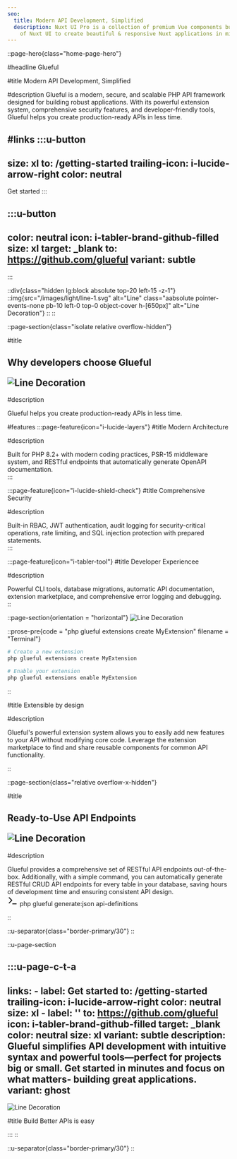 ```yaml
---
seo:
  title: Modern API Development, Simplified
  description: Nuxt UI Pro is a collection of premium Vue components built on top
    of Nuxt UI to create beautiful & responsive Nuxt applications in minutes.
---
```


::page-hero{class="home-page-hero"}

#headline
<span class="font-bold">Glueful</span>

#title
<span class="font-normal text-primary-600">Modern API Development, <span class="text-primary-500 font-medium">Simplified</span></span>

#description
Glueful is a modern, secure, and scalable PHP API framework designed for building robust applications. With its powerful extension system, comprehensive security features, and developer-friendly tools, Glueful helps you create production-ready APIs in less time.

#links
  :::u-button
  ---
  size: xl
  to: /getting-started
  trailing-icon: i-lucide-arrow-right
  color: neutral
  ---
  Get started
  :::

  :::u-button
  ---
  color: neutral
  icon: i-tabler-brand-github-filled
  size: xl
  target: _blank
  to: https://github.com/glueful
  variant: subtle
  ---
  :::


::div{class="hidden lg:block absolute top-20 left-15 -z-1"}
::img{src="/images/light/line-1.svg" alt="Line" class="aabsolute pointer-events-none pb-10 left-0 top-0 object-cover h-[650px]" alt="Line Decoration"}
::
::

::page-section{class="isolate relative overflow-hidden"}

#title

<h2 class="text-3xl sm:text-4xl lg:text-5xl text-pretty tracking-tight font-bold text-highlighted text-left @container relative flex">
<div class="*:leading-9">
<p class="my-5 leading-7 text-pretty font-normal text-primary-600">Why developers choose <span class="text-primary-500 font-medium">Glueful</span></p>
</div>
<div class="hidden @min-[1020px]:block">
<img  class="absolute top-0 right-0 size-full transform scale-95 translate-x-[70%]" src="/images/light/line-2.svg" alt="Line Decoration"/>
</div>
</h2>

#description

<div class="text-base sm:text-lg text-(--ui-text-muted) text-left text-balance mt-6"><p>Glueful helps you create production-ready APIs in less time.</p></div>

#features
:::page-feature{icon="i-lucide-layers"}
#title
<span class="font-bold">Modern Architecture</span>

#description

  <div>Built for PHP 8.2+ with modern coding practices, PSR-15 middleware system, and RESTful endpoints that automatically generate OpenAPI documentation.</div>
  :::

:::page-feature{icon="i-lucide-shield-check"}
#title
<span class="font-bold">Comprehensive Security</span>

#description

  <div>Built-in RBAC, JWT authentication, audit logging for security-critical operations, rate limiting, and SQL injection protection with prepared statements.</div>
  :::

:::page-feature{icon="i-tabler-tool"}
#title
<span class="font-bold">Developer Experiencee</span>

#description

<div>Powerful CLI tools, database migrations, automatic API documentation, extension marketplace, and comprehensive error logging and debugging.</div>
::

::page-section{orientation = "horizontal"}
<img  class="absolute -top-10 sm:top-0 right-1/2 h-24" src="/images/light/line-3.svg" alt="Line Decoration" />

::prose-pre{code = "php glueful extensions create MyExtension" filename = "Terminal"}

```bash
# Create a new extension
php glueful extensions create MyExtension

# Enable your extension
php glueful extensions enable MyExtension
```

::

#title
<span class="leading-7 text-pretty font-normal text-primary-600"><span class="text-primary-500 font-medium">Extensible</span> by design</span>

#description

<div>Glueful's powerful extension system allows you to easily add new features to your API without modifying core code. Leverage the extension marketplace to find and share reusable components for common API functionality.</div>

::

::page-section{class="relative overflow-x-hidden"}

<!-- <div class="absolute rounded-full -left-10 top-10 size-[300px] z-10 bg-primary blur-[200px]"></div> -->
<!-- <div class="absolute rounded-full -right-10 -bottom-10 size-[300px] z-10 bg-primary blur-[200px]"></div> -->

#title
<h2 class="mt-12 mb-6 scroll-mt-[calc(48px+45px+var(--ui-header-height))] lg:scroll-mt-[calc(48px+var(--ui-header-height))] [&>a]:focus-visible:outline-(--ui-primary) [&>a>code]:border-dashed hover:[&>a>code]:border-(--ui-primary) hover:[&>a>code]:text-(--ui-primary) [&>a>code]:text-xl/7 [&>a>code]:font-bold [&>a>code]:transition-colors text-3xl sm:text-4xl lg:text-5xl text-pretty tracking-tight font-bold text-highlighted text-left @container relative flex">
  <div class="*:leading-9">
    <p class="my-5 leading-7 text-pretty font-normal text-primary-600">Ready-to-Use <span class="text-primary-500 font-medium">API Endpoints</span></p>
  </div>
  <div class="hidden @min-[1020px]:block"><img src="/images/light/line-2.svg" alt="Line Decoration" class="absolute top-0 right-0 size-full transform scale-95 translate-x-[70%]" alt="line-2"></div>
</h2>

#description

<div class="text-left">Glueful provides a comprehensive set of RESTful API endpoints out-of-the-box. Additionally, with a simple command, you can automatically generate RESTful CRUD API endpoints for every table in your database, saving hours of development time and ensuring consistent API design.</div>

<div class="flex items-center gap-1.5 bg-default relative rounded-t-md px-4 py-3 justify-between">
<div class="flex items-center gap-2">
<svg xmlns="http://www.w3.org/2000/svg" width="24" height="24" viewBox="0 0 24 24"><path fill="none" stroke="currentColor" stroke-linecap="round" stroke-linejoin="round" stroke-width="2" d="m4 17l6-6l-6-6m8 14h8"/></svg>
<span class="text-default text-sm/6"> php glueful generate:json api-definitions</span>
</div>
</div>

::

::u-separator{class="border-primary/30"}
::

  ::u-page-section
 
  :::u-page-c-t-a
  ---
  links:
    - label:  Get started
      to: /getting-started
      trailing-icon: i-lucide-arrow-right
      color: neutral
      size: xl
    - label: ''
      to: https://github.com/glueful
      icon: i-tabler-brand-github-filled
      target: _blank
      color: neutral
      size: xl
      variant: subtle
  description: Glueful simplifies API development with intuitive syntax and powerful tools—perfect for projects big or small. Get started in minutes and focus on what matters- building great applications.
  variant: ghost
  ---

  <div class="hidden lg:block"><img src="/images/light/line-7.svg" alt="Line Decoration" class="absolute right-0 bottom-0 h-full" alt="line-7"></div>

  #title
  <spna class="leading-7 text-pretty font-normal text-left">Build Better <span class="text-primary-500 font-medium">APIs</span> is easy<span>

  :::
::

::u-separator{class="border-primary/30"}
::
